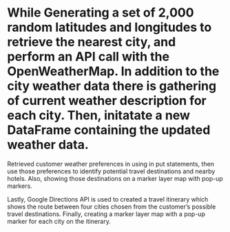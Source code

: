 # While Generating a set of 2,000 random latitudes and longitudes to retrieve the nearest city, and perform an API call with the OpenWeatherMap. In addition to the city weather data there is gathering of current weather description for each city. Then, initatate a new DataFrame containing the updated weather data.

Retrieved customer weather preferences in using in put statements, then use those preferences to identify potential travel destinations and nearby hotels. Also, showing those destinations on a marker layer map with pop-up markers.

Lastly, Google Directions API is used to created a travel itinerary which shows the route between four cities chosen from the customer’s possible travel destinations. Finally, creating a marker layer map with a pop-up marker for each city on the itinerary.

